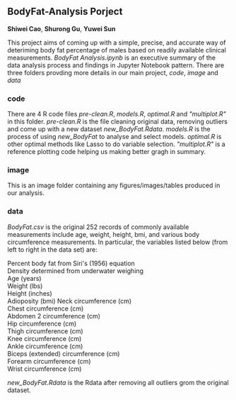## BodyFat-Analysis Porject
**Shiwei Cao**, **Shurong Gu**, **Yuwei Sun**

This project aims of coming up with a simple, precise, and accurate way of deteriming body fat percentage of males based on readily available clinical measurements. *BodyFat Analysis.ipynb* is an executive summary of the data analysis process and findings in Jupyter Notebook pattern.
There are three folders provding more details in our main project, *code*, *image* and *data*
### code
There are 4 R code files *pre-clean.R*, *models.R*, *optimal.R* and *"multiplot.R"* in this folder. *pre-clean.R* is the file cleaning original data, removing outliers and come up with a new dataset *new_BodyFat.Rdata*. *models.R* is the process of using *new_BodyFat* to analyse and select models. *optimal.R* is other optimal methods like Lasso to do variable selection. *"multiplot.R"* is a reference plotting code helping us making better gragh in summary. 

### image
This is an image folder containing any figures/images/tables produced in our analysis.

### data
*BodyFat.csv* is the original 252 records of commonly available measurements include age, weight, height, bmi, and various body circumference measurements. In particular, the variables listed below (from left to right in the data set) are: 

Percent body fat from Siri's (1956) equation  
Density determined from underwater weighing  
Age (years)  
Weight (lbs)  
Height (inches)  
Adioposity (bmi)
Neck circumference (cm)  
Chest circumference (cm)  
Abdomen 2 circumference (cm)  
Hip circumference (cm)  
Thigh circumference (cm)  
Knee circumference (cm)  
Ankle circumference (cm)  
Biceps (extended) circumference (cm)  
Forearm circumference (cm)  
Wrist circumference (cm)  

*new_BodyFat.Rdata* is the Rdata after removing all outliers grom the original dataset.

